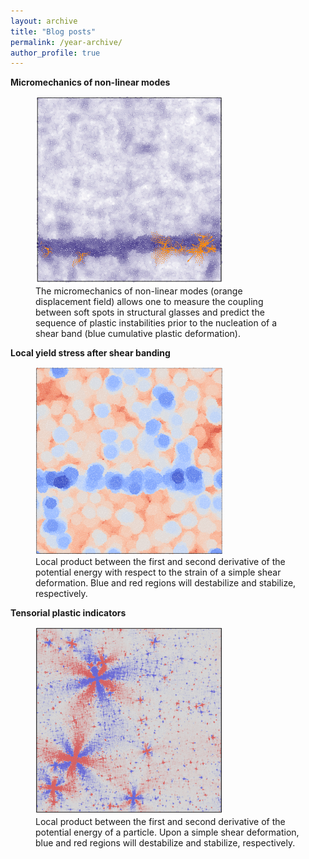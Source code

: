 ```yaml
---
layout: archive
title: "Blog posts"
permalink: /year-archive/
author_profile: true
---
```


**Micromechanics of non-linear modes**
<br/>
<figure>
  <img src="/images/micromeca_non_linear_modes-min.png" width="300" height="300">
  <figcaption>The micromechanics of non-linear modes (orange displacement field) allows one to measure the coupling between soft spots in structural glasses and predict the sequence of plastic instabilities prior to the nucleation of a shear band (blue cumulative plastic deformation).</figcaption>
</figure>




**Local yield stress after shear banding**
<br/>
<figure>
  <img src="/images/strain_expansion-min.png" width="300" height="300">
  <figcaption>
Local product between the first and second derivative of the potential energy with respect to the strain of a simple shear deformation. Blue and red regions will destabilize and stabilize, respectively.</figcaption>
</figure>




**Tensorial plastic indicators**
<br/>
<figure>
  <img src="/images/pairwise_product-min.png" width="300" height="300">
  <figcaption>Local product between the first and second derivative of the potential energy of a particle. Upon a simple shear deformation, blue and red regions will destabilize and stabilize, respectively.</figcaption>
</figure>
